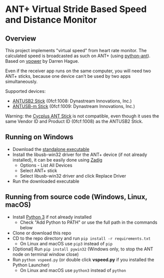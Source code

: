 # ANT+ Virtual Stride Based Speed and Distance Monitor

## Overview

This project implements "virtual speed" from heart rate monitor. The calculated speed is broadcasted as such on ANT+ (using [python-ant](https://github.com/mvillalba/python-ant)). Based on [vpower](https://github.com/dhague/vpower) by Darren Hague.

Even if the receiver app runs on the same computer, you will need two ANT+ sticks, because one device can't be used by two apps simultaneously.

Supported devices:
* [ANTUSB2 Stick](http://www.thisisant.com/developer/components/antusb2/) (0fcf:1008: Dynastream Innovations, Inc.)
* [ANTUSB-m Stick](http://www.thisisant.com/developer/components/antusb-m/) (0fcf:1009: Dynastream Innovations, Inc.)

Warning: the [Cycplus ANT Stick](https://tacxfaqx.com/knowledge-base/cycplus-ant-stick/) is not compatible, even though it uses the same Vendor ID and Product ID (0fcf:1008) as the ANTUSB2 Stick.

## Running on Windows

* Download the [standalone executable](https://github.com/oldnapalm/vspeed/releases/latest)
* Install the libusb-win32 driver for the ANT+ device (if not already installed), it can be easily done using [Zadig](https://zadig.akeo.ie/)
  * Options - List All Devices
  * Select ANT+ stick
  * Select libusb-win32 driver and click Replace Driver
* Run the downloaded executable

## Running from source code (Windows, Linux, macOS)

* Install [Python 3](https://www.python.org/downloads/) if not already installed
  * Check "Add Python to PATH" or use the full path in the commands below
* Clone or download this repo
* CD to the repo directory and run `pip install -r requirements.txt`
  * On Linux and macOS use `pip3` instead of `pip`
* [Optional] Run `pip install pywin32` (Windows only, to stop the ANT node on terminal window close)
* Run `python vspeed.py` (or double click **vspeed.py** if you installed the Python Launcher)
  * On Linux and macOS use `python3` instead of `python`
